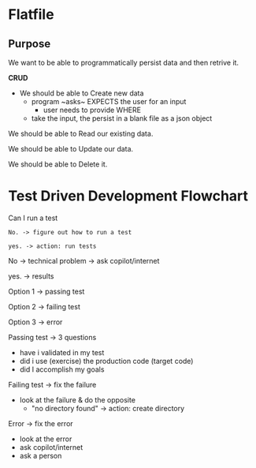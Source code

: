 # Flatfile

## Purpose

We want to be able to programmatically persist data and then retrive it.

**CRUD**

- We should be able to Create new data
    - program ~asks~ EXPECTS the user for an input
        - user needs to provide WHERE 
    - take the input, the persist in a blank file as a json object

We should be able to Read our existing data.

We should be able to Update our data.

We should be able to Delete it.

# Test Driven Development Flowchart

Can I run a test

    No. -> figure out how to run a test

    yes. -> action: run tests

No -> technical problem -> ask copilot/internet

yes. -> results

Option 1 -> passing test

Option 2 -> failing test

Option 3 -> error 

Passing test -> 3 questions
 - have i validated in my test
 - did i use (exercise) the production code (target code)
 - did I accomplish my goals

Failing test -> fix the failure
 - look at the failure & do the opposite
     - "no directory found" -> action: create directory

Error -> fix the error
 - look at the error
 - ask copilot/internet
 - ask a person
